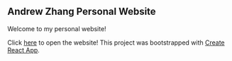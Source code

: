 ## Andrew Zhang Personal Website

Welcome to my personal website! 

Click [here](https://yzhan289.github.io/personal-website/) to open the website!
This project was bootstrapped with [Create React App](https://github.com/facebook/create-react-app).

